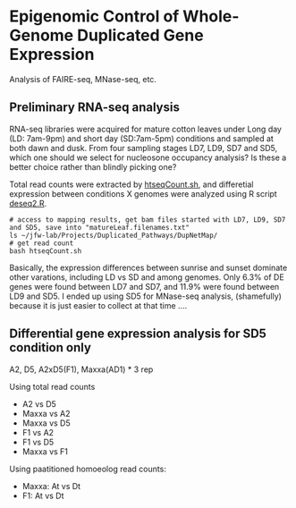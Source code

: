 # Epigenomic Control of Whole-Genome Duplicated Gene Expression
Analysis of FAIRE-seq, MNase-seq, etc.

## Preliminary RNA-seq analysis
RNA-seq libraries were acquired for mature cotton leaves under Long day (LD: 7am-9pm) and short day (SD:7am-5pm) conditions and sampled at both dawn and dusk. From four sampling stages LD7, LD9, SD7 and SD5, which one should we select for nucleosone occupancy analysis? Is these a better choice rather than blindly picking one?

Total read counts were extracted by [htseqCount.sh](https://github.com/huguanjing/Epigenomics/blob/master/htseqCount.sh), and differetial expression between conditions X genomes were analyzed using R script [deseq2.R](https://github.com/huguanjing/Epigenomics/blob/master/deseq2.R).

    # access to mapping results, get bam files started with LD7, LD9, SD7 and SD5, save into "matureLeaf.filenames.txt"
    ls ~/jfw-lab/Projects/Duplicated_Pathways/DupNetMap/
    # get read count
    bash htseqCount.sh

Basically, the expression differences between sunrise and sunset dominate other varations, including LD vs SD and among genomes. Only 6.3% of DE genes were found between LD7 and SD7, and 11.9% were found between LD9 and SD5. I ended up using SD5 for MNase-seq analysis, (shamefully) because it is just easier to collect at that time .... 

## Differential gene expression analysis for SD5 condition only
A2, D5, A2xD5(F1), Maxxa(AD1) * 3 rep

Using total read counts
- A2 vs D5
- Maxxa vs A2
- Maxxa vs D5
- F1 vs A2
- F1 vs D5
- Maxxa vs F1

Using paatitioned homoeolog read counts:
- Maxxa: At vs Dt
- F1: At vs Dt
